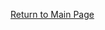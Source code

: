 <div class="flourish-embed flourish-chart" data-src="visualisation/8567617"><script src="https://public.flourish.studio/resources/embed.js"></script></div>

[Return to Main Page](README.md)

